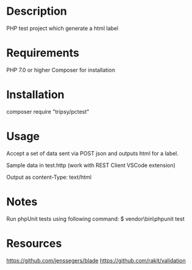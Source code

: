 Description
=========================

PHP test project which generate a html label

Requirements
=========================
PHP 7.0 or higher
Composer for installation

Installation
=========================
composer require "tripsy/pctest"

Usage
=========================

Accept a set of data sent via POST json and outputs html for a label.

Sample data in test.http (work with REST Client VSCode extension)

Output as content-Type: text/html

Notes
=========================

Run phpUnit tests using following command:
$ vendor\bin\phpunit test

Resources
=========================

https://github.com/jenssegers/blade
https://github.com/rakit/validation
